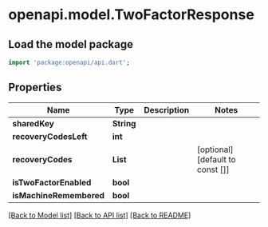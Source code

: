 # openapi.model.TwoFactorResponse

## Load the model package
```dart
import 'package:openapi/api.dart';
```

## Properties
Name | Type | Description | Notes
------------ | ------------- | ------------- | -------------
**sharedKey** | **String** |  | 
**recoveryCodesLeft** | **int** |  | 
**recoveryCodes** | **List<String>** |  | [optional] [default to const []]
**isTwoFactorEnabled** | **bool** |  | 
**isMachineRemembered** | **bool** |  | 

[[Back to Model list]](../README.md#documentation-for-models) [[Back to API list]](../README.md#documentation-for-api-endpoints) [[Back to README]](../README.md)


